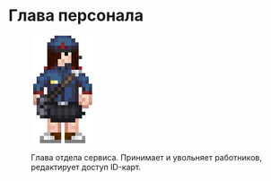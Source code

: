 # Глава персонала

<figure><img src="../../../.gitbook/assets/Глава_Персонала.png" alt=""><figcaption><p>Глава отдела сервиса. Принимает и увольняет работников, редактирует доступ ID-карт.</p></figcaption></figure>

